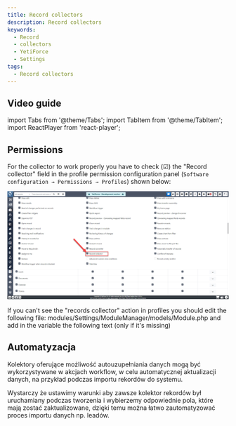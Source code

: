 ```yaml
---
title: Record collectors
description: Record collectors
keywords:
  - Record
  - collectors
  - YetiForce
  - Settings
tags:
  - Record collectors
---
```


## Video guide

import Tabs from '@theme/Tabs';
import TabItem from '@theme/TabItem';
import ReactPlayer from 'react-player';

<Tabs groupId="XlIXiQpC9ug">
	<TabItem value="youtube-XlIXiQpC9ug" label="🎬 YouTube">
		<ReactPlayer
			url="https://www.youtube.com/watch?v=XlIXiQpC9ug"
			width="100%"
			height="500px"
			controls={true}
		/>
	</TabItem>
	<TabItem value="yetiforce-XlIXiQpC9ug" label="🎥 YetiForce TV">
		<ReactPlayer url="/video/record-collector.mp4" width="100%" height="500px" controls={true} />
	</TabItem>
</Tabs>

## Permissions

For the collector to work properly you have to check (☑) the "Record collector" field in the profile permission configuration panel (`Software configuration → Permissions → Profiles`) shown below:

![record-collector-2](record-collector-2.jpg)

If you can't see the "records collector" action in profiles you should edit the following file: modules/Settings/ModuleManager/models/Module.php and add in the variable the following text (only if it's missing)

## Automatyzacja

Kolektory oferujące możliwość autouzupełniania danych mogą być wykorzystywane w akcjach workflow, w celu automatycznej aktualizacji danych, na przykład podczas importu rekordów do systemu.

Wystarczy że ustawimy warunki aby zawsze kolektor rekordów był uruchamiany podczas tworzenia i wybierzemy odpowiednie pola, które mają zostać zaktualizowane, dzięki temu można łatwo zautomatyzować proces importu danych np. leadów.
